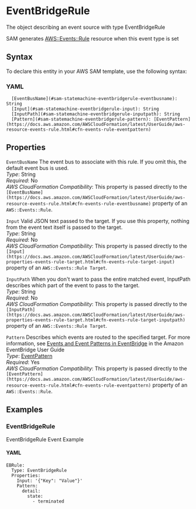# EventBridgeRule<a name="sam-property-statemachine-eventbridgerule"></a>

The object describing an event source with type EventBridgeRule

SAM generates [AWS::Events::Rule](https://docs.aws.amazon.com/AWSCloudFormation/latest/UserGuide/aws-resource-events-rule.html) resource when this event type is set

## Syntax<a name="sam-property-statemachine-eventbridgerule-syntax"></a>

To declare this entity in your AWS SAM template, use the following syntax:

### YAML<a name="sam-property-statemachine-eventbridgerule-syntax.yaml"></a>

```
  [EventBusName](#sam-statemachine-eventbridgerule-eventbusname): String
  [Input](#sam-statemachine-eventbridgerule-input): String
  [InputPath](#sam-statemachine-eventbridgerule-inputpath): String
  [Pattern](#sam-statemachine-eventbridgerule-pattern): [EventPattern](https://docs.aws.amazon.com/AWSCloudFormation/latest/UserGuide/aws-resource-events-rule.html#cfn-events-rule-eventpattern)
```

## Properties<a name="sam-property-statemachine-eventbridgerule-properties"></a>

 `EventBusName`   <a name="sam-statemachine-eventbridgerule-eventbusname"></a>
The event bus to associate with this rule\. If you omit this, the default event bus is used\.  
*Type*: String  
*Required*: No  
*AWS CloudFormation Compatibility*: This property is passed directly to the `[EventBusName](https://docs.aws.amazon.com/AWSCloudFormation/latest/UserGuide/aws-resource-events-rule.html#cfn-events-rule-eventbusname)` property of an `AWS::Events::Rule`\.

 `Input`   <a name="sam-statemachine-eventbridgerule-input"></a>
Valid JSON text passed to the target\. If you use this property, nothing from the event text itself is passed to the target\.  
*Type*: String  
*Required*: No  
*AWS CloudFormation Compatibility*: This property is passed directly to the `[Input](https://docs.aws.amazon.com/AWSCloudFormation/latest/UserGuide/aws-properties-events-rule-target.html#cfn-events-rule-target-input)` property of an `AWS::Events::Rule Target`\.

 `InputPath`   <a name="sam-statemachine-eventbridgerule-inputpath"></a>
When you don't want to pass the entire matched event, InputPath describes which part of the event to pass to the target\.  
*Type*: String  
*Required*: No  
*AWS CloudFormation Compatibility*: This property is passed directly to the `[InputPath](https://docs.aws.amazon.com/AWSCloudFormation/latest/UserGuide/aws-properties-events-rule-target.html#cfn-events-rule-target-inputpath)` property of an `AWS::Events::Rule Target`\.

 `Pattern`   <a name="sam-statemachine-eventbridgerule-pattern"></a>
Describes which events are routed to the specified target\. For more information, see [Events and Event Patterns in EventBridge](https://docs.aws.amazon.com/eventbridge/latest/userguide/eventbridge-and-event-patterns.html) in the Amazon EventBridge User Guide  
*Type*: [EventPattern](https://docs.aws.amazon.com/AWSCloudFormation/latest/UserGuide/aws-resource-events-rule.html#cfn-events-rule-eventpattern)  
*Required*: Yes  
*AWS CloudFormation Compatibility*: This property is passed directly to the `[EventPattern](https://docs.aws.amazon.com/AWSCloudFormation/latest/UserGuide/aws-resource-events-rule.html#cfn-events-rule-eventpattern)` property of an `AWS::Events::Rule`\.

## Examples<a name="sam-property-statemachine-eventbridgerule--examples"></a>

### EventBridgeRule<a name="sam-property-statemachine-eventbridgerule--examples--eventbridgerule"></a>

EventBridgeRule Event Example

#### YAML<a name="sam-property-statemachine-eventbridgerule--examples--eventbridgerule--yaml"></a>

```
EBRule:
  Type: EventBridgeRule
  Properties:
    Input: '{"Key": "Value"}'
    Pattern:
      detail:
        state:
          - terminated
```